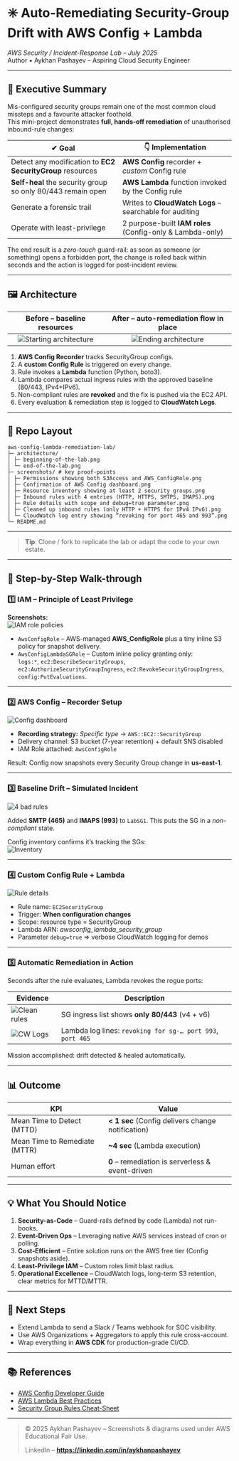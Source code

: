 # ✳️ Auto-Remediating Security-Group Drift with **AWS Config** + **Lambda**

_AWS Security / Incident-Response Lab – July 2025_  
Author • Aykhan Pashayev – Aspiring Cloud Security Engineer

---

## 🚀 Executive Summary
Mis-configured security groups remain one of the most common cloud missteps and a favourite attacker foothold.  
This mini-project demonstrates **full, hands-off remediation** of unauthorised inbound-rule changes:

| ✔︎ Goal | 👇 Implementation |
|--------|-------------------|
| Detect any modification to **EC2 SecurityGroup** resources | **AWS Config** recorder + _custom_ Config rule |
| **Self-heal** the security group so only 80/443 remain open | **AWS Lambda** function invoked by the Config rule |
| Generate a forensic trail | Writes to **CloudWatch Logs** – searchable for auditing |
| Operate with least-privilege | 2 purpose-built **IAM roles** (Config-only & Lambda-only) |

The end result is a *zero-touch* guard-rail: as soon as someone (or something) opens a forbidden port,
the change is rolled back within seconds and the action is logged for post-incident review.

---

## 🖼️  Architecture

| **Before** – baseline resources                                          | **After** – auto-remediation flow in place |
|:------------------------------------------------------------------------:|:------------------------------------------:|
| ![Starting architecture](architecture/beginning-of-the-lab.png)          | ![Ending architecture](architecture/end-of-the-lab.png) |

1. **AWS Config Recorder** tracks SecurityGroup configs.  
2. A **custom Config Rule** is triggered on every change.  
3. Rule invokes a **Lambda** function (Python, boto3).  
4. Lambda compares actual ingress rules with the approved baseline (80/443, IPv4+IPv6).  
5. Non-compliant rules are **revoked** and the fix is pushed via the EC2 API.  
6. Every evaluation & remediation step is logged to **CloudWatch Logs**.  

---

## 📂 Repo Layout

```text
aws-config-lambda-remediation-lab/
├─ architecture/
│ ├─ beginning-of-the-lab.png
│ └─ end-of-the-lab.png
├─ screenshots/ # key proof-points
│ ├─ Permissions showing both S3Access and AWS_ConfigRole.png
│ ├─ Confirmation of AWS Config dashboard.png
│ ├─ Resource inventory showing at least 2 security groups.png
│ ├─ Inbound rules with 4 entries (HTTP, HTTPS, SMTPS, IMAPS).png
│ ├─ Rule details with scope and debug=true parameter.png
│ ├─ Cleaned up inbound rules (only HTTP + HTTPS for IPv4 IPv6).png
│ └─ CloudWatch log entry showing “revoking for port 465 and 993”.png
└─ README.md
```
---

> **Tip**: Clone / fork to replicate the lab or adapt the code to your own estate.

---

## 📝  Step-by-Step Walk-through

### 1️⃣  IAM – Principle of Least Privilege  
**Screenshots:**  
![IAM role policies](screenshots/Permissions%20showing%20both%20S3Access%20and%20AWS_ConfigRole.png)

* `AwsConfigRole` – AWS-managed **AWS_ConfigRole** plus a tiny inline S3 policy for snapshot delivery.  
* `AwsConfigLambdaSGRole` – Custom inline policy granting only:  
  `logs:*`, `ec2:DescribeSecurityGroups`, `ec2:AuthorizeSecurityGroupIngress`, `ec2:RevokeSecurityGroupIngress`, `config:PutEvaluations`.

---

### 2️⃣  AWS Config – Recorder Setup  
![Config dashboard](screenshots/Checkpoint%20Screenshot%20Confirmation%20of%20AWS%20Config%20dashboard.png)

* **Recording strategy:** _Specific type_ → `AWS::EC2::SecurityGroup`  
* Delivery channel: S3 bucket (7-year retention) + default SNS disabled  
* IAM Role attached: `AwsConfigRole`

Result: Config now snapshots every Security Group change in **us-east-1**.

---

### 3️⃣  Baseline Drift – Simulated Incident  
![4 bad rules](screenshots/Inbound%20rules%20with%204%20entries%20%28HTTP%2C%20HTTPS%2C%20SMTPS%2C%20IMAPS%29.png)

Added **SMTP (465)** and **IMAPS (993)** to `LabSG1`. This puts the SG in a _non-compliant_ state.

Config inventory confirms it’s tracking the SGs:  
![Inventory](screenshots/Resource%20inventory%20showing%20at%20least%202%20security%20groups.png)

---

### 4️⃣  Custom Config Rule + Lambda  
![Rule details](screenshots/Rule%20details%20with%20scope%20and%20debug%3dtrue%20parameter.png)

* Rule name: `EC2SecurityGroup`  
* Trigger: **When configuration changes**  
* Scope: resource type = SecurityGroup  
* Lambda ARN: _awsconfig_lambda_security_group_  
* Parameter `debug=true` ⇒ verbose CloudWatch logging for demos

---

### 5️⃣  Automatic Remediation in Action  
Seconds after the rule evaluates, Lambda revokes the rogue ports:

| Evidence | Description |
|----------|-------------|
| ![Clean rules](screenshots/Cleaned-up%20inbound%20rules%20%28only%20HTTP%20%2B%20HTTPS%20for%20IPv4%20IPv6%29.png) | SG ingress list shows **only 80/443** (v4 + v6) |
| ![CW Logs](screenshots/CloudWatch%20log%20entry%20showing%20revoking%20for%20port%20465%20and%20993.png) | Lambda log lines: `revoking for sg-… port 993`, `port 465` |

Mission accomplished: drift detected & healed automatically.

---

## 📊  Outcome

| KPI | Value |
|-----|-------|
| Mean Time to Detect (MTTD) | **< 1 sec** (Config delivers change notification) |
| Mean Time to Remediate (MTTR) | **~4 sec** (Lambda execution) |
| Human effort | **0** – remediation is serverless & event-driven |

---

## 💡  What You Should Notice

1. **Security-as-Code** – Guard-rails defined by code (Lambda) not run-books.  
2. **Event-Driven Ops** – Leveraging native AWS services instead of cron or polling.  
3. **Cost-Efficient** – Entire solution runs on the AWS free tier (Config snapshots aside).  
4. **Least-Privilege IAM** – Custom roles limit blast radius.  
5. **Operational Excellence** – CloudWatch logs, long-term S3 retention, clear metrics for MTTD/MTTR.

---

## 🔭  Next Steps

* Extend Lambda to send a Slack / Teams webhook for SOC visibility.  
* Use AWS Organizations + Aggregators to apply this rule cross-account.  
* Wrap everything in **AWS CDK** for production-grade CI/CD.

---

## 📚  References

* [AWS Config Developer Guide](https://docs.aws.amazon.com/config/latest/developerguide/)  
* [AWS Lambda Best Practices](https://docs.aws.amazon.com/lambda/latest/dg/best-practices.html)  
* [Security Group Rules Cheat-Sheet](https://docs.aws.amazon.com/vpc/latest/userguide/security-group-rules.html)

---

> © 2025 Aykhan Pashayev – Screenshots & diagrams used under AWS Educational Fair Use.
>  
> LinkedIn – **https://linkedin.com/in/aykhanpashayev**
